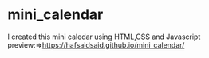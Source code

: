 # mini_calendar
I created this mini caledar using HTML,CSS and Javascript
preview:=>https://hafsaidsaid.github.io/mini_calendar/
